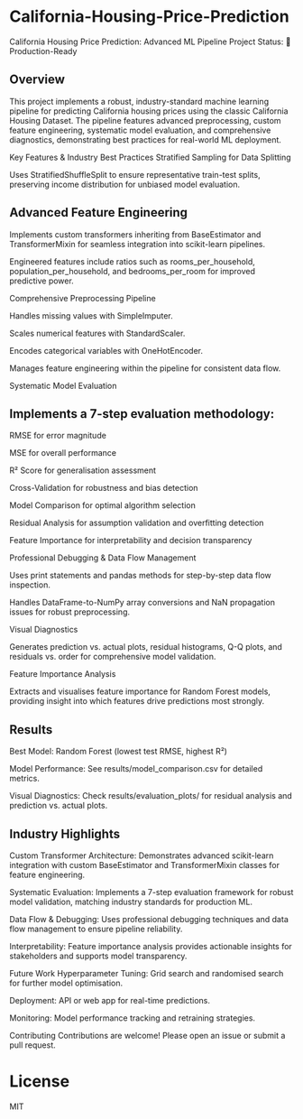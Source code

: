 # California-Housing-Price-Prediction
California Housing Price Prediction: Advanced ML Pipeline
Project Status: 🚀 Production-Ready

## Overview
This project implements a robust, industry-standard machine learning pipeline for predicting California housing prices using the classic California Housing Dataset. The pipeline features advanced preprocessing, custom feature engineering, systematic model evaluation, and comprehensive diagnostics, demonstrating best practices for real-world ML deployment.

Key Features & Industry Best Practices
Stratified Sampling for Data Splitting

Uses StratifiedShuffleSplit to ensure representative train-test splits, preserving income distribution for unbiased model evaluation.

## Advanced Feature Engineering

Implements custom transformers inheriting from BaseEstimator and TransformerMixin for seamless integration into scikit-learn pipelines.

Engineered features include ratios such as rooms_per_household, population_per_household, and bedrooms_per_room for improved predictive power.

Comprehensive Preprocessing Pipeline

Handles missing values with SimpleImputer.

Scales numerical features with StandardScaler.

Encodes categorical variables with OneHotEncoder.

Manages feature engineering within the pipeline for consistent data flow.

Systematic Model Evaluation

## Implements a 7-step evaluation methodology:

RMSE for error magnitude

MSE for overall performance

R² Score for generalisation assessment

Cross-Validation for robustness and bias detection

Model Comparison for optimal algorithm selection

Residual Analysis for assumption validation and overfitting detection

Feature Importance for interpretability and decision transparency

Professional Debugging & Data Flow Management

Uses print statements and pandas methods for step-by-step data flow inspection.

Handles DataFrame-to-NumPy array conversions and NaN propagation issues for robust preprocessing.

Visual Diagnostics

Generates prediction vs. actual plots, residual histograms, Q-Q plots, and residuals vs. order for comprehensive model validation.

Feature Importance Analysis

Extracts and visualises feature importance for Random Forest models, providing insight into which features drive predictions most strongly.

## Results
Best Model: Random Forest (lowest test RMSE, highest R²)

Model Performance: See results/model_comparison.csv for detailed metrics.

Visual Diagnostics: Check results/evaluation_plots/ for residual analysis and prediction vs. actual plots.

## Industry Highlights
Custom Transformer Architecture: Demonstrates advanced scikit-learn integration with custom BaseEstimator and TransformerMixin classes for feature engineering.

Systematic Evaluation: Implements a 7-step evaluation framework for robust model validation, matching industry standards for production ML.

Data Flow & Debugging: Uses professional debugging techniques and data flow management to ensure pipeline reliability.

Interpretability: Feature importance analysis provides actionable insights for stakeholders and supports model transparency.

Future Work
Hyperparameter Tuning: Grid search and randomised search for further model optimisation.

Deployment: API or web app for real-time predictions.

Monitoring: Model performance tracking and retraining strategies.

Contributing
Contributions are welcome! Please open an issue or submit a pull request.

# License
MIT
